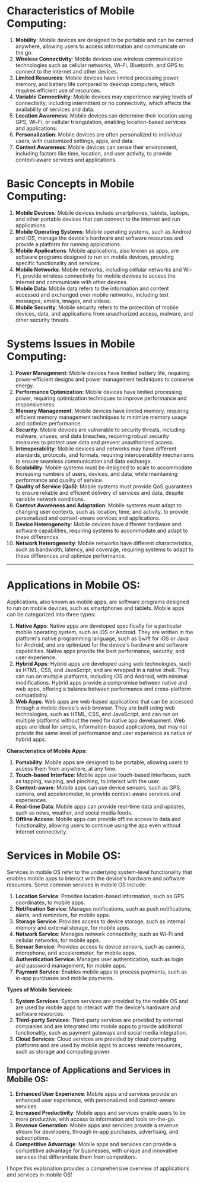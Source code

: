 # **Characteristics of Mobile Computing:**

1. **Mobility**: Mobile devices are designed to be portable and can be carried anywhere, allowing users to access information and communicate on the go.
2. **Wireless Connectivity**: Mobile devices use wireless communication technologies such as cellular networks, Wi-Fi, Bluetooth, and GPS to connect to the internet and other devices.
3. **Limited Resources**: Mobile devices have limited processing power, memory, and battery life compared to desktop computers, which requires efficient use of resources.
4. **Variable Connectivity**: Mobile devices may experience varying levels of connectivity, including intermittent or no connectivity, which affects the availability of services and data.
5. **Location Awareness**: Mobile devices can determine their location using GPS, Wi-Fi, or cellular triangulation, enabling location-based services and applications.
6. **Personalization**: Mobile devices are often personalized to individual users, with customized settings, apps, and data.
7. **Context Awareness**: Mobile devices can sense their environment, including factors like time, location, and user activity, to provide context-aware services and applications.

# **Basic Concepts in Mobile Computing:**

1. **Mobile Devices**: Mobile devices include smartphones, tablets, laptops, and other portable devices that can connect to the internet and run applications.
2. **Mobile Operating Systems**: Mobile operating systems, such as Android and iOS, manage the device's hardware and software resources and provide a platform for running applications.
3. **Mobile Applications**: Mobile applications, also known as apps, are software programs designed to run on mobile devices, providing specific functionality and services.
4. **Mobile Networks**: Mobile networks, including cellular networks and Wi-Fi, provide wireless connectivity for mobile devices to access the internet and communicate with other devices.
5. **Mobile Data**: Mobile data refers to the information and content accessed and exchanged over mobile networks, including text messages, emails, images, and videos.
6. **Mobile Security**: Mobile security refers to the protection of mobile devices, data, and applications from unauthorized access, malware, and other security threats.

# **Systems Issues in Mobile Computing:**

1. **Power Management**: Mobile devices have limited battery life, requiring power-efficient designs and power management techniques to conserve energy.
2. **Performance Optimization**: Mobile devices have limited processing power, requiring optimization techniques to improve performance and responsiveness.
3. **Memory Management**: Mobile devices have limited memory, requiring efficient memory management techniques to minimize memory usage and optimize performance.
4. **Security**: Mobile devices are vulnerable to security threats, including malware, viruses, and data breaches, requiring robust security measures to protect user data and prevent unauthorized access.
5. **Interoperability**: Mobile devices and networks may have different standards, protocols, and formats, requiring interoperability mechanisms to ensure seamless communication and data exchange.
6. **Scalability**: Mobile systems must be designed to scale to accommodate increasing numbers of users, devices, and data, while maintaining performance and quality of service.
7. **Quality of Service (QoS)**: Mobile systems must provide QoS guarantees to ensure reliable and efficient delivery of services and data, despite variable network conditions.
8. **Context Awareness and Adaptation**: Mobile systems must adapt to changing user contexts, such as location, time, and activity, to provide personalized and context-aware services and applications.
9. **Device Heterogeneity**: Mobile devices have different hardware and software capabilities, requiring systems to accommodate and adapt to these differences.
10. **Network Heterogeneity**: Mobile networks have different characteristics, such as bandwidth, latency, and coverage, requiring systems to adapt to these differences and optimize performance.

-------

# **Applications in Mobile OS:**

Applications, also known as mobile apps, are software programs designed to run on mobile devices, such as smartphones and tablets. Mobile apps can be categorized into three types:

1. **Native Apps**: Native apps are developed specifically for a particular mobile operating system, such as iOS or Android. They are written in the platform's native programming language, such as Swift for iOS or Java for Android, and are optimized for the device's hardware and software capabilities. Native apps provide the best performance, security, and user experience.
2. **Hybrid Apps**: Hybrid apps are developed using web technologies, such as HTML, CSS, and JavaScript, and are wrapped in a native shell. They can run on multiple platforms, including iOS and Android, with minimal modifications. Hybrid apps provide a compromise between native and web apps, offering a balance between performance and cross-platform compatibility.
3. **Web Apps**: Web apps are web-based applications that can be accessed through a mobile device's web browser. They are built using web technologies, such as HTML, CSS, and JavaScript, and can run on multiple platforms without the need for native app development. Web apps are ideal for simple, information-based applications, but may not provide the same level of performance and user experience as native or hybrid apps.

**Characteristics of Mobile Apps:**

1. **Portability**: Mobile apps are designed to be portable, allowing users to access them from anywhere, at any time.
2. **Touch-based Interface**: Mobile apps use touch-based interfaces, such as tapping, swiping, and pinching, to interact with the user.
3. **Context-aware**: Mobile apps can use device sensors, such as GPS, camera, and accelerometer, to provide context-aware services and experiences.
4. **Real-time Data**: Mobile apps can provide real-time data and updates, such as news, weather, and social media feeds.
5. **Offline Access**: Mobile apps can provide offline access to data and functionality, allowing users to continue using the app even without internet connectivity.

# **Services in Mobile OS:**

Services in mobile OS refer to the underlying system-level functionality that enables mobile apps to interact with the device's hardware and software resources. Some common services in mobile OS include:

1. **Location Service**: Provides location-based information, such as GPS coordinates, to mobile apps.
2. **Notification Service**: Manages notifications, such as push notifications, alerts, and reminders, for mobile apps.
3. **Storage Service**: Provides access to device storage, such as internal memory and external storage, for mobile apps.
4. **Network Service**: Manages network connectivity, such as Wi-Fi and cellular networks, for mobile apps.
5. **Sensor Service**: Provides access to device sensors, such as camera, microphone, and accelerometer, for mobile apps.
6. **Authentication Service**: Manages user authentication, such as login and password management, for mobile apps.
7. **Payment Service**: Enables mobile apps to process payments, such as in-app purchases and mobile payments.

**Types of Mobile Services:**

1. **System Services**: System services are provided by the mobile OS and are used by mobile apps to interact with the device's hardware and software resources.
2. **Third-party Services**: Third-party services are provided by external companies and are integrated into mobile apps to provide additional functionality, such as payment gateways and social media integration.
3. **Cloud Services**: Cloud services are provided by cloud computing platforms and are used by mobile apps to access remote resources, such as storage and computing power.

## **Importance of Applications and Services in Mobile OS:**

1. **Enhanced User Experience**: Mobile apps and services provide an enhanced user experience, with personalized and context-aware services.
2. **Increased Productivity**: Mobile apps and services enable users to be more productive, with access to information and tools on-the-go.
3. **Revenue Generation**: Mobile apps and services provide a revenue stream for developers, through in-app purchases, advertising, and subscriptions.
4. **Competitive Advantage**: Mobile apps and services can provide a competitive advantage for businesses, with unique and innovative services that differentiate them from competitors.

I hope this explanation provides a comprehensive overview of applications and services in mobile OS!
